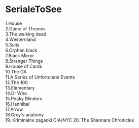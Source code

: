 # SerialeToSee

1.House  
2.Game of Thrones  
3.The walking dead  
4.Westernland  
5.Suits  
6.Orphan black  
7.Black Mirror  
8.Stranger Things  
9.House of Cards  
10.The OA  
11.A Series of Unfortunate Events   
12.The 100  
13.Elementary  
14.Dr Who  
15.Peaky Blinders  
16.Hannibal  
17.Arrow  
18.Grey's anatomy  
19. Kriminalne zagadki CIA/NYC 
20. The Shannara Chronicles  
